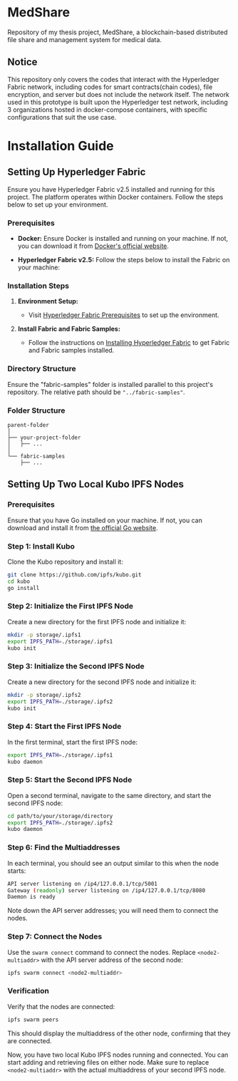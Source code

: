 # MedShare
Repository of my thesis project, MedShare, a blockchain-based distributed file share and management system for medical data. 

## Notice
This repository only covers the codes that interact with the Hyperledger Fabric network, including codes for smart contracts(chain codes), file encryption, and server but does not include the network itself. The network used in this prototype is built upon the Hyperledger test network, including 3 organizations hosted in docker-compose containers, with specific configurations that suit the use case.

# Installation Guide

## Setting Up Hyperledger Fabric

Ensure you have Hyperledger Fabric v2.5 installed and running for this project. The platform operates within Docker containers. Follow the steps below to set up your environment.

### Prerequisites

- **Docker:** Ensure Docker is installed and running on your machine. If not, you can download it from [Docker's official website](https://www.docker.com/get-started).

- **Hyperledger Fabric v2.5:** Follow the steps below to install the Fabric on your machine:

### Installation Steps

1. **Environment Setup:**
   - Visit [Hyperledger Fabric Prerequisites](https://hyperledger-fabric.readthedocs.io/en/latest/prereqs.html) to set up the environment.

2. **Install Fabric and Fabric Samples:**
   - Follow the instructions on [Installing Hyperledger Fabric](https://hyperledger-fabric.readthedocs.io/en/latest/install.html) to get Fabric and Fabric samples installed.

### Directory Structure

Ensure the "fabric-samples" folder is installed parallel to this project's repository. The relative path should be `"../fabric-samples"`.

### Folder Structure

```plaintext
parent-folder
│
├── your-project-folder
│   ├── ...
│
└── fabric-samples
    ├── ...
```

## Setting Up Two Local Kubo IPFS Nodes

### Prerequisites

Ensure that you have Go installed on your machine. If not, you can download and install it from [the official Go website](https://golang.org/).

### Step 1: Install Kubo

Clone the Kubo repository and install it:

```bash
git clone https://github.com/ipfs/kubo.git
cd kubo
go install
```

### Step 2: Initialize the First IPFS Node

Create a new directory for the first IPFS node and initialize it:

```bash
mkdir -p storage/.ipfs1
export IPFS_PATH=./storage/.ipfs1
kubo init
```

### Step 3: Initialize the Second IPFS Node

Create a new directory for the second IPFS node and initialize it:

```bash
mkdir -p storage/.ipfs2
export IPFS_PATH=./storage/.ipfs2
kubo init
```

### Step 4: Start the First IPFS Node

In the first terminal, start the first IPFS node:

```bash
export IPFS_PATH=./storage/.ipfs1
kubo daemon
```

### Step 5: Start the Second IPFS Node

Open a second terminal, navigate to the same directory, and start the second IPFS node:

```bash
cd path/to/your/storage/directory
export IPFS_PATH=./storage/.ipfs2
kubo daemon
```

### Step 6: Find the Multiaddresses

In each terminal, you should see an output similar to this when the node starts:

```bash
API server listening on /ip4/127.0.0.1/tcp/5001
Gateway (readonly) server listening on /ip4/127.0.0.1/tcp/8080
Daemon is ready
```

Note down the API server addresses; you will need them to connect the nodes.

### Step 7: Connect the Nodes

Use the `swarm connect` command to connect the nodes. Replace `<node2-multiaddr>` with the API server address of the second node:

```bash
ipfs swarm connect <node2-multiaddr>
```

### Verification

Verify that the nodes are connected:

```bash
ipfs swarm peers
```

This should display the multiaddress of the other node, confirming that they are connected.

Now, you have two local Kubo IPFS nodes running and connected. You can start adding and retrieving files on either node. Make sure to replace `<node2-multiaddr>` with the actual multiaddress of your second IPFS node.
